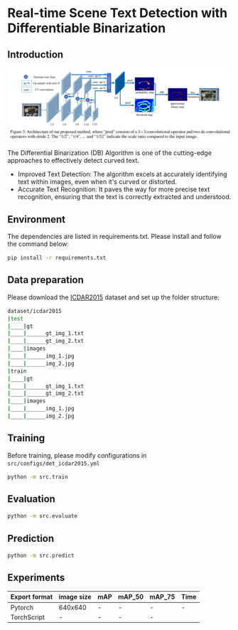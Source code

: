 # Real-time Scene Text Detection with Differentiable Binarization

## Introduction

<p align="center">
    <img src="images/architecture.png">
</p>

The Differential Binarization (DB) Algorithm is one of the cutting-edge approaches to effectively detect curved text. 
+ Improved Text Detection: The algorithm excels at accurately identifying text within images, even when it's curved or distorted.
+ Accurate Text Recognition: It paves the way for more precise text recognition, ensuring that the text is correctly extracted and understood.

## Environment
The dependencies are listed in requirements.txt. Please install and follow the command below:

```bash
pip install -r requirements.txt
```

## Data preparation
Please download the [ICDAR2015](https://rrc.cvc.uab.es/?ch=4&com=downloads) dataset and set up the folder structure:

```bash
dataset/icdar2015
|test
|____|gt
|____|______gt_img_1.txt
|____|______gt_img_2.txt
|____|images
|____|______img_1.jpg
|____|______img_2.jpg
|train
|____|gt
|____|______gt_img_1.txt
|____|______gt_img_2.txt
|____|images
|____|______img_1.jpg
|____|______img_2.jpg
```

## Training
Before training, please modify configurations in `src/configs/det_icdar2015.yml`
```bash
python -m src.train
```

## Evaluation

```bash
python -m src.evaluate
```

## Prediction

```bash
python -m src.predict
```

## Experiments

|Export format|image size|mAP|mAP_50|mAP_75| Time |
|--|--|--|--|--|--|
|Pytorch|640x640| - | - | - | - |
|TorchScript| - | - | - | - |

